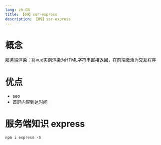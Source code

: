 ```yaml
---
lang: zh-CN
title: 【09】ssr-express
description: 【09】ssr-express
---
```


# 概念
服务端渲染：将vue实例渲染为HTML字符串直接返回，在前端激活为交互程序

# 优点
+ seo
+ 首屏内容到达时间

# 服务端知识 express
`npm i express -S`

 